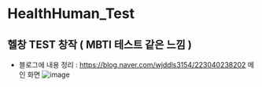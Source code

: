 # HealthHuman_Test
## 헬창 TEST 창작 ( MBTI 테스트 같은 느낌 )
- 블로그에 내용 정리 : https://blog.naver.com/wjddls3154/223040238202
메인 화면 
![image](https://user-images.githubusercontent.com/37132897/224197001-0bce68d4-e087-4c39-9621-54b7ccd52f35.png)
